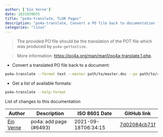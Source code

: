```yaml
---
author: ['Ein Verne']
date: 1631939655
title: "po4a-translate, TLDR Pages"
description: "po4a-translate, Convert a PO file back to documentation format."
categories: "linux"
---
```

> The provided PO file should be the translation of the POT file which was produced by `po4a-gettextize`.

> More information: <https://po4a.org/man/man1/po4a-translate.1.php>.

- Convert a translated PO file back to a document:

```bash
po4a-translate --format text --master path/to/master.doc --po path/to/result.po --localized path/to/translated.txt
```

- Get a list of available formats:

```bash
po4a-translate --help-format
```
List of changes to this documentation


Author | Description | ISO 8601 Date | GitHub link
------|-----|-----|-----
[Ein Verne](mailto:einverne@gmail.com) | po4a: add page (#6493) | 2021-09-18T06:34:15 | [7d02084cb71f](https://github.com/tldr-pages/tldr/commit/7d02084cb71fdea63e70a0830ee8cec3e3a69ea8)

